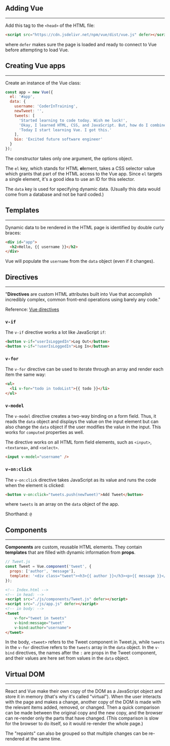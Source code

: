 ## Adding Vue
---
Add this tag to the `<head>` of the HTML file:
```html
<script src="https://cdn.jsdelivr.net/npm/vue/dist/vue.js" defer></script>
```
where `defer` makes sure the page is loaded and ready to connect to Vue before attempting to load Vue.

## Creating Vue apps
---
Create an instance of the Vue class:
```javascript
const app = new Vue({
  el: '#app',
  data: {
    username: 'CoderInTraining',
    newTweet: '',
    tweets: [
      'Started learning to code today. Wish me luck!', 
      'Okay, I learned HTML, CSS, and JavaScript. But, how do I combine them together?? Send help.', 
      'Today I start learning Vue. I got this.'
    ],
    bio: 'Excited future software engineer'
  }
});
```
The constructor takes only one argument, the options object.

The `el` key, which stands for HTML **el**ement, takes a CSS selector value which grants that part of the HTML access to the Vue app.  Since `el` targets a single element, it's a good idea to use an ID for this selector.

The `data` key is used for specifying dynamic data.  (Usually this data would come from a database and not be hard coded.)

## Templates
---
Dynamic data to be rendered in the HTML page is identified by double curly braces:
```html
<div id="app">
  <h2>Hello, {{ username }}</h2>
</div>
```
Vue will populate the `username` from the `data` object (even if it changes).

## Directives
---
"**Directives** are custom HTML attributes built into Vue that accomplish incredibly complex, common front-end operations using barely any code."

Reference: [Vue directives](https://vuejs.org/v2/api/#Directives)

### `v-if`
The `v-if` directive works a lot like JavaScript `if`:
```html
<button v-if="userIsLoggedIn">Log Out</button>
<button v-if="!userIsLoggedIn">Log In</button>
```

### `v-for`
The `v-for` directive can be used to iterate through an array and render each item the same way:
```html
<ul>
  <li v-for="todo in todoList">{{ todo }}</li>
</ul>
```

### `v-model`
The `v-model` directive creates a two-way binding on a form field.  Thus, it reads the `data` object and displays the value on the input element but can also change the `data` object if the user modifies the value in the input. This works for `computed` properties as well.

The directive works on all HTML form field elements, such as `<input>`, `<textarea>`, and `<select>`.

```html
<input v-model="username" />
```

### `v-on:click`
The `v-on:click` directive takes JavaScript as its value and runs the code when the element is clicked:
```html
<button v-on:click="tweets.push(newTweet)">Add Tweet</button>
```
where `tweets` is an array on the `data` object of the app.

Shorthand: `@`

## Components
---
**Components** are custom, reusable HTML elements. They contain **templates** that are filled with dynamic information from **props**.

```javascript
// Tweet.js
const Tweet = Vue.component('tweet', {
  props: ['author', 'message'],
  template: '<div class="tweet"><h3>{{ author }}</h3><p>{{ message }}</p></div>'
});
```

```html
<!-- Index.html -->
<!-- in head: -->
<script src="./js/components/Tweet.js" defer></script>
<script src="./js/app.js" defer></script>
<!-- in body: -->
<tweet
    v-for="tweet in tweets" 
    v-bind:message="tweet"
    v-bind:author="username">
</tweet>
```

In the body, `<tweet>` refers to the Tweet component in Tweet.js, while `tweets` in the `v-for` directive refers to the `tweets` array in the `data` object. In the `v-bind` directives, the names after the `:` are props in the Tweet component, and their values are here set from values in the `data` object.

## Virtual DOM
---
React and Vue make their own copy of the DOM as a JavaScript object and store it in memory (that's why it's called "virtual").  When the user interacts with the page and makes a change, another copy of the DOM is made with the relevant items added, removed, or changed.  Then a quick comparison can be made between the original copy and the new copy, and the browser can re-render only the parts that have changed. (This comparison is slow for the browser to do itself, so it would re-render the whole page.)

The "repaints" can also be grouped so that multiple changes can be re-rendered at the same time.
